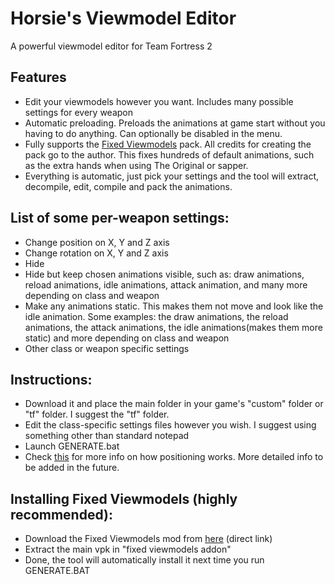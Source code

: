 # Horsie's Viewmodel Editor
A powerful viewmodel editor for Team Fortress 2
## Features

- Edit your viewmodels however you want. Includes many possible settings for every weapon
- Automatic preloading. Preloads the animations at game start without you having to do anything. Can optionally be disabled in the menu.
- Fully supports the [Fixed Viewmodels](https://gamebanana.com/mods/206440) pack. All credits for creating the pack go to the author. This fixes hundreds of default animations, such as the extra hands when using The Original or sapper.
- Everything is automatic, just pick your settings and the tool will extract, decompile, edit, compile and pack the animations.

## List of some per-weapon settings:
- Change position on X, Y and Z axis
- Change rotation on X, Y and Z axis
- Hide
- Hide but keep chosen animations visible, such as: draw animations, reload animations, idle animations, attack animation, and many more depending on class and weapon
- Make any animations static. This makes them not move and look like the idle animation. Some examples: the draw animations, the reload animations, the attack animations, the idle animations(makes them more static) and more depending on class and weapon
- Other class or weapon specific settings

## Instructions:
- Download it and place the main folder in your game's "custom" folder or "tf" folder. I suggest the "tf" folder.
- Edit the class-specific settings files however you wish. I suggest using something other than standard notepad
- Launch GENERATE.bat
- Check [this](https://developer.valvesoftware.com/wiki/$origin) for more info on how positioning works. More detailed info to be added in the future.

## Installing Fixed Viewmodels (highly recommended):
- Download the Fixed Viewmodels mod from [here](https://gamebanana.com/dl/469246) (direct link)
- Extract the main vpk in "fixed viewmodels addon"
- Done, the tool will automatically install it next time you run GENERATE.BAT
